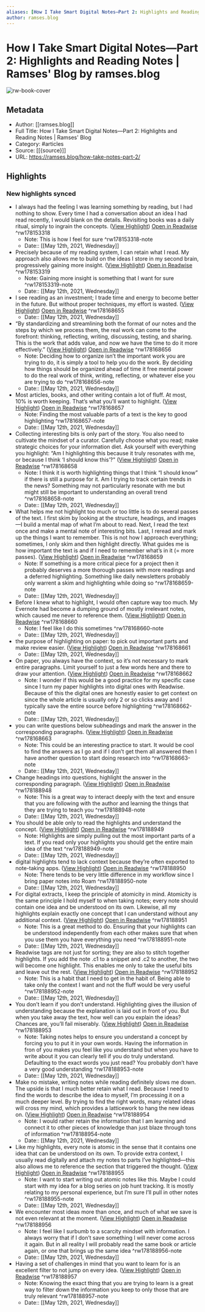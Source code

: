 ```yaml
---
aliases: [How I Take Smart Digital Notes—Part 2: Highlights and Reading Notes | Ramses' Blog, How I Take Smart Digital Notes—Part 2: Highlights and Reading Notes | Ramses' Blog]
author: ramses.blog
---
```

# How I Take Smart Digital Notes—Part 2: Highlights and Reading Notes | Ramses' Blog by ramses.blog

![rw-book-cover](https://readwise-assets.s3.amazonaws.com/static/images/article0.00998d930354.png)

## Metadata
- Author: [[ramses.blog]]
- Full Title: How I Take Smart Digital Notes—Part 2: Highlights and Reading Notes | Ramses' Blog
- Category: #articles
- Source: [[{source}]]
- URL: https://ramses.blog/how-take-notes-part-2/

## Highlights
### New highlights synced
- I always had the feeling I was learning something by reading, but I had nothing to show. Every time I had a conversation about an idea I had read recently, I would blank on the details. Revisiting books was a daily ritual, simply to ingrain the concepts. ([View Highlight](https://instapaper.com/read/1411181465/16361746)) [Open in Readwise](https://readwise.io/open/178153318) ^rw178153318
    - Note: This is how I feel for sure ^rw178153318-note
    - Date:: [[May 12th, 2021, Wednesday]]
- Precisely because of my reading system, I can retain what I read. My approach also allows me to build on the ideas I store in my second brain, progressively gaining more insight. ([View Highlight](https://instapaper.com/read/1411181465/16361758)) [Open in Readwise](https://readwise.io/open/178153319) ^rw178153319
    - Note: Gaining more insight is something that I want for sure ^rw178153319-note
    - Date:: [[May 12th, 2021, Wednesday]]
- I see reading as an investment; I trade time and energy to become better in the future. But without proper techniques, my effort is wasted. ([View Highlight](https://instapaper.com/read/1411181465/16362221)) [Open in Readwise](https://readwise.io/open/178168655) ^rw178168655
    - Date:: [[May 12th, 2021, Wednesday]]
- “By standardizing and streamlining both the format of our notes and the steps by which we process them, the real work can come to the forefront: thinking, reflecting, writing, discussing, testing, and sharing. This is the work that adds value, and now we have the time to do it more effectively.” ([View Highlight](https://instapaper.com/read/1411181465/16362236)) [Open in Readwise](https://readwise.io/open/178168656) ^rw178168656
    - Note: Deciding how to organize isn’t the important work you are trying to do, it is simply a tool to help you do the work. By deciding how things should be organized ahead of time it free mental power to do the real work of think, writing, reflecting, or whatever else you are trying to do ^rw178168656-note
    - Date:: [[May 12th, 2021, Wednesday]]
- Most articles, books, and other writing contain a lot of fluff. At most, 10% is worth keeping. That’s what you’ll want to highlight. ([View Highlight](https://instapaper.com/read/1411181465/16362297)) [Open in Readwise](https://readwise.io/open/178168657) ^rw178168657
    - Note: Finding the most valuable parts of a text is the key to good highlighting ^rw178168657-note
    - Date:: [[May 12th, 2021, Wednesday]]
- Collecting interesting bits is only part of the story. You also need to cultivate the mindset of a curator. Carefully choose what you read; make strategic choices for your information diet. Ask yourself with everything you highlight: “Am I highlighting this because it truly resonates with me, or because I think ‘I should know this’?" ([View Highlight](https://instapaper.com/read/1411181465/16362311)) [Open in Readwise](https://readwise.io/open/178168658) ^rw178168658
    - Note: I think it is worth highlighting things that I think “I should know” if there is still a purpose for it. Am I trying to track certain trends in the news? Something may not particularly resonate with me but might still be important to understanding an overall trend ^rw178168658-note
    - Date:: [[May 12th, 2021, Wednesday]]
- What helps me not highlight too much or too little is to do several passes of the text. I first skim by looking at the structure, headings, and images—I build a mental map of what I’m about to read. Next, I read the text once and make a mental note of interesting bits. Last, I reread and mark up the things I want to remember. This is not how I approach everything; sometimes, I only skim and then highlight directly. What guides me is how important the text is and if I need to remember what’s in it (= more passes). ([View Highlight](https://instapaper.com/read/1411181465/16362329)) [Open in Readwise](https://readwise.io/open/178168659) ^rw178168659
    - Note: If something is a more critical piece for a project then it probably deserves a more thorough passes with more readings and a deferred highlighting. Something like daily newsletters probably only warrent a skim and highlighting while doing so ^rw178168659-note
    - Date:: [[May 12th, 2021, Wednesday]]
- Before I knew what to highlight, I would often capture way too much. My Evernote had become a dumping ground of mostly irrelevant notes, which caused me never to reference them. ([View Highlight](https://instapaper.com/read/1411181465/16362332)) [Open in Readwise](https://readwise.io/open/178168660) ^rw178168660
    - Note: I feel like I do this sometimes ^rw178168660-note
    - Date:: [[May 12th, 2021, Wednesday]]
- the purpose of highlighting on paper: to pick out important parts and make review easier. ([View Highlight](https://instapaper.com/read/1411181465/16362342)) [Open in Readwise](https://readwise.io/open/178168661) ^rw178168661
    - Date:: [[May 12th, 2021, Wednesday]]
- On paper, you always have the context, so it’s not necessary to mark entire paragraphs. Limit yourself to just a few words here and there to draw your attention. ([View Highlight](https://instapaper.com/read/1411181465/16362370)) [Open in Readwise](https://readwise.io/open/178168662) ^rw178168662
    - Note: I wonder if this would be a good practice for my specific case since I turn my paper highlights into digital ones with Readwise. Because of this the digital ones are honestly easier to get context on since the whole article is usually only 2 or so clicks away and I typically save the entire source before highlighting ^rw178168662-note
    - Date:: [[May 12th, 2021, Wednesday]]
- you can write questions below subheadings and mark the answer in the corresponding paragraphs. ([View Highlight](https://instapaper.com/read/1411181465/16362380)) [Open in Readwise](https://readwise.io/open/178168663) ^rw178168663
    - Note: This could be an interesting practice to start. It would be cool to find the answers as I go and if I don’t get them all answered then I have another question to start doing research into ^rw178168663-note
    - Date:: [[May 12th, 2021, Wednesday]]
- Change headings into questions, highlight the answer in the corresponding paragraph. ([View Highlight](https://instapaper.com/read/1411181465/16362413)) [Open in Readwise](https://readwise.io/open/178188948) ^rw178188948
    - Note: This is a great way to interact deeply with the text and ensure that you are following with the author and learning the things that they are trying to teach you ^rw178188948-note
    - Date:: [[May 12th, 2021, Wednesday]]
- You should be able only to read the highlights and understand the concept. ([View Highlight](https://instapaper.com/read/1411181465/16362417)) [Open in Readwise](https://readwise.io/open/178188949) ^rw178188949
    - Note: HIghlights are simply pulling out the most important parts of a text. If you read only your highlights you should get the entire main idea of the text ^rw178188949-note
    - Date:: [[May 12th, 2021, Wednesday]]
- digital highlights tend to lack context because they’re often exported to note-taking apps. ([View Highlight](https://instapaper.com/read/1411181465/16362448)) [Open in Readwise](https://readwise.io/open/178188950) ^rw178188950
    - Note: There tends to be very little difference in my workflow since I bring paper notes into Roam ^rw178188950-note
    - Date:: [[May 12th, 2021, Wednesday]]
- For digital extracts, I keep the principle of atomicity in mind. Atomicity is the same principle I hold myself to when taking notes; every note should contain one idea and be understood on its own. Likewise, all my highlights explain exactly one concept that I can understand without any additional context. ([View Highlight](https://instapaper.com/read/1411181465/16362455)) [Open in Readwise](https://readwise.io/open/178188951) ^rw178188951
    - Note: This is a great method to do. Ensuring that your highlights can be understood independently from each other makes sure that when you use them you have everything you need ^rw178188951-note
    - Date:: [[May 12th, 2021, Wednesday]]
- Readwise tags are not just for sorting; they are also to stitch together highlights. If you add the note .c1 to a snippet and .c2 to another, the two will become one highlight. This enables me only to take the useful bits and leave out the rest. ([View Highlight](https://instapaper.com/read/1411181465/16362462)) [Open in Readwise](https://readwise.io/open/178188952) ^rw178188952
    - Note: This is a habit that I need to get in the habit of. Being able to take only the context I want and not the fluff would be very useful ^rw178188952-note
    - Date:: [[May 12th, 2021, Wednesday]]
- You don’t learn if you don’t understand. Highlighting gives the illusion of understanding because the explanation is laid out in front of you. But when you take away the text, how well can you explain the ideas? Chances are, you’ll fail miserably. ([View Highlight](https://instapaper.com/read/1411181465/16362484)) [Open in Readwise](https://readwise.io/open/178188953) ^rw178188953
    - Note: Taking notes helps to ensure you understand a concept by forcing you to put it in your own words. Having the information in fron of you makes you feel like you understand but when you have to write about it you can clearly tell if you do truly understand. Defaulting to the exact words you just read? You probably don’t have a very good understanding ^rw178188953-note
    - Date:: [[May 12th, 2021, Wednesday]]
- Make no mistake, writing notes while reading definitely slows me down. The upside is that I much better retain what I read. Because I need to find the words to describe the idea to myself, I’m processing it on a much deeper level. By trying to find the right words, many related ideas will cross my mind, which provides a latticework to hang the new ideas on. ([View Highlight](https://instapaper.com/read/1411181465/16362498)) [Open in Readwise](https://readwise.io/open/178188954) ^rw178188954
    - Note: I would rather retain the information that I am learning and connect it to other pieces of knowledge than just blaze through tons of information ^rw178188954-note
    - Date:: [[May 12th, 2021, Wednesday]]
- Like my highlights, every note is atomic in the sense that it contains one idea that can be understood on its own. To provide extra context, I usually read digitally and attach my notes to parts I’ve highlighted—this also allows me to reference the section that triggered the thought. ([View Highlight](https://instapaper.com/read/1411181465/16362512)) [Open in Readwise](https://readwise.io/open/178188955) ^rw178188955
    - Note: I want to start writing out atomic notes like this. Maybe I could start with my idea for a blog series on job hunt tracking. It is mostly relating to my personal experience, but I’m sure I’ll pull in other notes ^rw178188955-note
    - Date:: [[May 12th, 2021, Wednesday]]
- We encounter most ideas more than once, and much of what we save is not even relevant at the moment. ([View Highlight](https://instapaper.com/read/1411181465/16362527)) [Open in Readwise](https://readwise.io/open/178188956) ^rw178188956
    - Note: I feel like I surbumb to a scarcity mindset with information. I always worry that if I don’t save something I will never come across it again. But in all reality I will probably read the same book or article again, or one that brings up the same idea ^rw178188956-note
    - Date:: [[May 12th, 2021, Wednesday]]
- Having a set of challenges in mind that you want to learn for is an excellent filter to not jump on every idea. ([View Highlight](https://instapaper.com/read/1411181465/16362532)) [Open in Readwise](https://readwise.io/open/178188957) ^rw178188957
    - Note: Knowing the exact thing that you are trying to learn is a great way to filter down the information you keep to only those that are truly relevant ^rw178188957-note
    - Date:: [[May 12th, 2021, Wednesday]]

